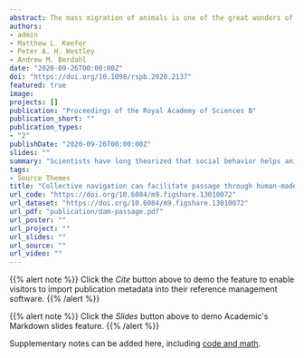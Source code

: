 ```yaml
---
abstract: The mass migration of animals is one of the great wonders of the natural world. Although there are multiple benefits for individuals migrating in groups, an increasingly recognized benefit is collective navigation, whereby social interactions improve animals' ability to find their way. Despite substantial evidence from theory and lab-based experiments, empirical evidence of collective navigation in nature remains sparse. Here we used a unique large-scale radiotelemetry dataset to analyze the movements of adult Pacific salmon (*Oncorhynchus sp.*) in the Columbia River Basin, USA. These salmon face substantial migratory challenges approaching, entering, and transiting fishways at multiple large-scale hydroelectric mainstem dams. We assess the potential role of collective navigation in overcoming these challenges and show that Chinook salmon (*O. tshawytscha*), but not sockeye salmon (*O. nerka*) locate fishways faster and pass in fewer attempts at higher densities, consistent with collective navigation. The magnitude of the density effects were comparable with major established drivers such as water temperature, and model simulations predicted that major fluctuations in population density can have substantial impacts on key quantities including mean passage time and fraction of fish with very long passage times. The magnitude of these effects indicate the importance of incorporating conspecific density and social dynamics into models of the migration process. Density effects on both ability to locate fishways and number of passage attempts have the potential to enrich our understanding of migratory energetics and success of migrating anadromous salmonids. More broadly, our work reveals a potential role of collective navigation, in at least one species, to mitigate the effects of anthropogenic barriers to animals on the move.
authors:
- admin
- Matthew L. Keefer
- Peter A. H. Westley
- Andrew M. Berdahl
date: "2020-09-26T00:00:00Z"
doi: "https://doi.org/10.1098/rspb.2020.2137"
featured: true
image:
projects: []
publication: "Proceedings of the Royal Academy of Sciences B"
publication_short: ""
publication_types:
- "2"
publishDate: "2020-09-26T00:00:00Z"
slides: ""
summary: "Scientists have long theorized that social behavior helps animals navigate during long, difficult migrations. We studied Pacific salmon behavior at dams, where they must locate and climb challenging 'fish ladders' before making it home to breed. The prevailing wisdom is that overcrowding is the dominant social effect at fish ladders. However, we found strong evidence that Chinook salmon (but surprisingly not the more social sockeye) actually benefit from sociality during this process."
tags:
- Source Themes
title: "Collective navigation can facilitate passage through human-made barriers by homeward migrating Pacific salmon"
url_code: "https://doi.org/10.6084/m9.figshare.13010072"
url_dataset: "https://doi.org/10.6084/m9.figshare.13010072"
url_pdf: "publication/dam-passage.pdf"
url_poster: ""
url_project: ""
url_slides: ""
url_source: ""
url_video: ""
---
```


{{% alert note %}}
Click the *Cite* button above to demo the feature to enable visitors to import publication metadata into their reference management software.
{{% /alert %}}

{{% alert note %}}
Click the *Slides* button above to demo Academic's Markdown slides feature.
{{% /alert %}}

Supplementary notes can be added here, including [code and math](https://sourcethemes.com/academic/docs/writing-markdown-latex/).
